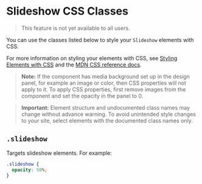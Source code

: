 <!-- This article was published using the Doc Push single-sourcing tool. Any changes to this article MUST be made in the source file. Find it at www.github.com/wix-private/velo-docs.-->

# Slideshow CSS Classes

> This feature is not yet available to all users.

You can use the classes listed below
to style your `Slideshow` elements with CSS.

For more information on styling your elements with CSS, see
[Styling Elements with CSS]($w/styling-elements-with-css) and the
[MDN CSS reference docs](https://developer.mozilla.org/en-US/docs/Learn/CSS).

> **Note:** If the component has media background set up in the design panel, for example an image or  color, then CSS properties will not apply to it. To apply CSS properties, first remove images from the component and set the opacity in the panel to 0.  

<blockquote class="important">

__Important:__
Element structure and undocumented class names
may change without advance warning.
To avoid unintended style changes to your site,
select elements with the documented class names only.

</blockquote>

## `.slideshow`

Targets slideshow elements.
For example:

```css
.slideshow {
  opacity: 50%;
}
```
